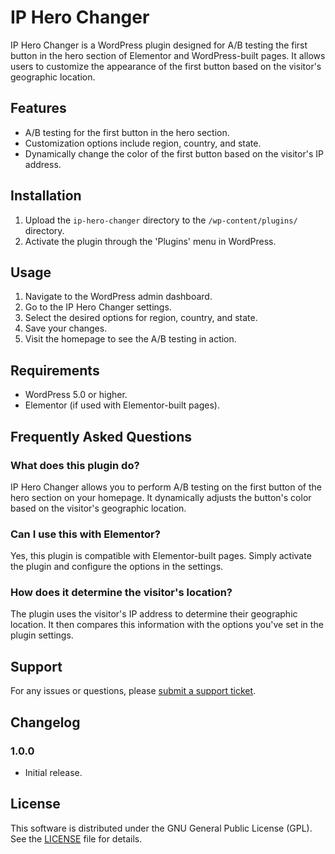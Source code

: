 # IP Hero Changer

IP Hero Changer is a WordPress plugin designed for A/B testing the first button in the hero section of Elementor and WordPress-built pages. It allows users to customize the appearance of the first button based on the visitor's geographic location.

## Features

- A/B testing for the first button in the hero section.
- Customization options include region, country, and state.
- Dynamically change the color of the first button based on the visitor's IP address.

## Installation

1. Upload the `ip-hero-changer` directory to the `/wp-content/plugins/` directory.
2. Activate the plugin through the 'Plugins' menu in WordPress.

## Usage

1. Navigate to the WordPress admin dashboard.
2. Go to the IP Hero Changer settings.
3. Select the desired options for region, country, and state.
4. Save your changes.
5. Visit the homepage to see the A/B testing in action.

## Requirements

- WordPress 5.0 or higher.
- Elementor (if used with Elementor-built pages).

## Frequently Asked Questions

### What does this plugin do?

IP Hero Changer allows you to perform A/B testing on the first button of the hero section on your homepage. It dynamically adjusts the button's color based on the visitor's geographic location.

### Can I use this with Elementor?

Yes, this plugin is compatible with Elementor-built pages. Simply activate the plugin and configure the options in the settings.

### How does it determine the visitor's location?

The plugin uses the visitor's IP address to determine their geographic location. It then compares this information with the options you've set in the plugin settings.

## Support

For any issues or questions, please [submit a support ticket](https://vahegrikorihassratian.com/).

## Changelog

### 1.0.0
- Initial release.

## License

This software is distributed under the GNU General Public License (GPL). See the [LICENSE](LICENSE) file for details.
